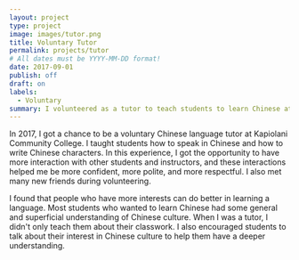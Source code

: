 ```yaml
---
layout: project
type: project
image: images/tutor.png
title: Voluntary Tutor
permalink: projects/tutor
# All dates must be YYYY-MM-DD format!
date: 2017-09-01
publish: off
draft: on
labels:
  - Voluntary
summary: I volunteered as a tutor to teach students to learn Chinese at Kapiolani Community College.
---
```


In 2017, I got a chance to be a voluntary Chinese language tutor at Kapiolani Community College. I taught students how to speak in Chinese and how to write Chinese characters. In this experience, I got the opportunity to have more interaction with other students and instructors, and these interactions helped me be more confident, more polite, and more respectful. I also met many new friends during volunteering.

I found that people who have more interests can do better in learning a language. Most students who wanted to learn Chinese had some general and superficial understanding of Chinese culture. When I was a tutor, I didn't only teach them about their classwork. I also encouraged students to talk about their interest in Chinese culture to help them have a deeper understanding.
